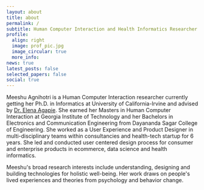 ```yaml
---
layout: about
title: about
permalink: /
subtitle: Human Computer Interaction and Health Informatics Researcher
profile:
  align: right
  image: prof_pic.jpg
  image_circular: true
  more_info: 
news: true
latest_posts: false
selected_papers: false
social: true
---
```

 
Meeshu Agnihotri is a Human Computer Interaction researcher currently getting her Ph.D. in Informatics at University of California-Irvine and advised by [Dr. Elena Agapie](http://eagapie.com/). She earned her Masters in Human Computer Interaction at Georgia Institute of Technology and her Bachelors in Electronics and Communication Engineering from Dayananda Sagar College of Engineering. She worked as a User Experience and Product Designer in multi-disciplinary teams within consultancies and health-tech startup for 6 years. She led and conducted user centered design process for  consumer and enterprise products in ecommerce, data science and health informatics.  

Meeshu's broad research interests include understanding, designing and building technologies for holistic well-being. Her work draws on people's lived experiences and theories from psychology and behavior change. 